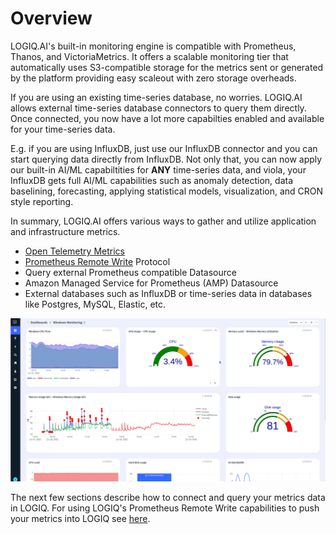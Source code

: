 # Overview

LOGIQ.AI's built-in monitoring engine is compatible with Prometheus, Thanos, and VictoriaMetrics. It offers a scalable monitoring tier that automatically uses S3-compatible storage for the metrics sent or generated by the platform providing easy scaleout with zero storage overheads.&#x20;

If you are using an existing time-series database, no worries. LOGIQ.AI allows external time-series database connectors to query them directly. Once connected, you now have a lot more capabilties enabled and available for your time-series data.&#x20;

E.g. if you are using InfluxDB, just use our InfluxDB connector and you can start querying data directly from InfluxDB. Not only that, you can now apply our built-in AI/ML capabiltities for **ANY** time-series data, and viola, your InfluxDB gets full AI/ML capabilities such as anomaly detection, data baselining, forecasting, applying statistical models, visualization, and CRON style reporting.

In summary, LOGIQ.AI offers various ways to gather and utilize application and infrastructure metrics.

* [Open Telemetry Metrics](../../integrations/opentelemetry.md)
* [Prometheus Remote Write](../../integrations/prometheus/prometheus-remote-write.md) Protocol
* Query external Prometheus compatible Datasource
* Amazon Managed Service for Prometheus (AMP) Datasource
* External databases such as InfluxDB or time-series data in databases like Postgres, MySQL, Elastic, etc.

![A sample Prometheus dashboard with anomaly detection](<../../.gitbook/assets/image (125).png>)

The next few sections describe how to connect and query your metrics data in LOGIQ. For using LOGIQ's Prometheus Remote Write capabilities to push your metrics into LOGIQ see [here](../../integrations/prometheus/prometheus-remote-write.md).
